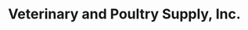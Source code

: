 ---
title: "Veterinary and Poultry Supply, Inc."
url: /goshen/veterinary-and-poultry-supply-inc/
shop: shop
---